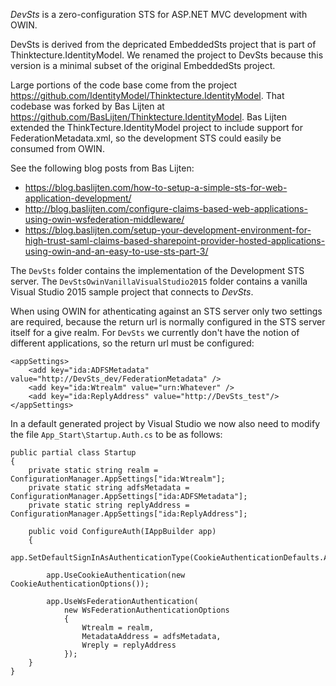 *DevSts* is a zero-configuration STS for ASP.NET MVC development with OWIN.

DevSts is derived from the depricated EmbeddedSts project that is part of Thinktecture.IdentityModel.
We renamed the project to DevSts because this version is a minimal subset of the original EmbeddedSts project.

Large portions of the code base come from the project https://github.com/IdentityModel/Thinktecture.IdentityModel.
That codebase was forked by Bas Lijten at https://github.com/BasLijten/Thinktecture.IdentityModel. Bas Lijten
extended the ThinkTecture.IdentityModel project to include support for FederationMetadata.xml, so the development
STS could easily be consumed from OWIN.

See the following blog posts from Bas Lijten:

- https://blog.baslijten.com/how-to-setup-a-simple-sts-for-web-application-development/
- http://blog.baslijten.com/configure-claims-based-web-applications-using-owin-wsfederation-middleware/
- https://blog.baslijten.com/setup-your-development-environment-for-high-trust-saml-claims-based-sharepoint-provider-hosted-applications-using-owin-and-an-easy-to-use-sts-part-3/

The ```DevSts``` folder contains the implementation of the Development STS server.
The ```DevStsOwinVanillaVisualStudio2015``` folder contains a vanilla Visual Studio 
2015 sample project that connects to *DevSts*.

When using OWIN for athenticating against an STS server only two settings are required, 
because the return url is normally configured in the STS server itself for a give realm.
For ```DevSts``` we currently don't have the notion of different applications, so the
return url must be configured:

    <appSettings>
        <add key="ida:ADFSMetadata" value="http://DevSts_dev/FederationMetadata" />
        <add key="ida:Wtrealm" value="urn:Whatever" />
        <add key="ida:ReplyAddress" value="http://DevSts_test"/>
    </appSettings>

In a default generated project by Visual Studio we now also need to modify the file
```App_Start\Startup.Auth.cs``` to be as follows:

    public partial class Startup
    {
        private static string realm = ConfigurationManager.AppSettings["ida:Wtrealm"];
        private static string adfsMetadata = ConfigurationManager.AppSettings["ida:ADFSMetadata"];
        private static string replyAddress = ConfigurationManager.AppSettings["ida:ReplyAddress"];

        public void ConfigureAuth(IAppBuilder app)
        {
            app.SetDefaultSignInAsAuthenticationType(CookieAuthenticationDefaults.AuthenticationType);

            app.UseCookieAuthentication(new CookieAuthenticationOptions());

            app.UseWsFederationAuthentication(
                new WsFederationAuthenticationOptions
                {
                    Wtrealm = realm,
                    MetadataAddress = adfsMetadata,
                    Wreply = replyAddress
                });
        }
    }